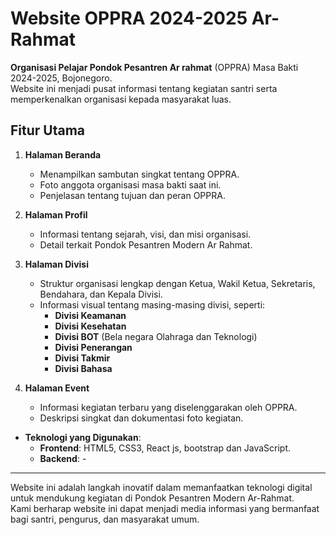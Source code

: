 # Website OPPRA 2024-2025 Ar-Rahmat

**Organisasi Pelajar Pondok Pesantren Ar rahmat** (OPPRA) Masa Bakti 2024-2025, Bojonegoro.  
Website ini menjadi pusat informasi tentang kegiatan santri serta memperkenalkan organisasi kepada masyarakat luas.

## **Fitur Utama**
1. **Halaman Beranda**  
   - Menampilkan sambutan singkat tentang OPPRA.  
   - Foto anggota organisasi masa bakti saat ini.  
   - Penjelasan tentang tujuan dan peran OPPRA.  

2. **Halaman Profil**  
   - Informasi tentang sejarah, visi, dan misi organisasi.  
   - Detail terkait Pondok Pesantren Modern Ar Rahmat.  

3. **Halaman Divisi**  
   - Struktur organisasi lengkap dengan Ketua, Wakil Ketua, Sekretaris, Bendahara, dan Kepala Divisi.  
   - Informasi visual tentang masing-masing divisi, seperti:  
     - **Divisi Keamanan**  
     - **Divisi Kesehatan**    
     - **Divisi BOT** (Bela negara Olahraga dan Teknologi)  
     - **Divisi Penerangan**  
     - **Divisi Takmir**  
     - **Divisi Bahasa**  

4. **Halaman Event**  
   - Informasi kegiatan terbaru yang diselenggarakan oleh OPPRA.  
   - Deskripsi singkat dan dokumentasi foto kegiatan.

- **Teknologi yang Digunakan**:  
  - **Frontend**: HTML5, CSS3, React js, bootstrap dan JavaScript.  
  - **Backend**: - 
---

Website ini adalah langkah inovatif dalam memanfaatkan teknologi digital untuk mendukung kegiatan di Pondok Pesantren Modern Ar-Rahmat.  
Kami berharap website ini dapat menjadi media informasi yang bermanfaat bagi santri, pengurus, dan masyarakat umum.
